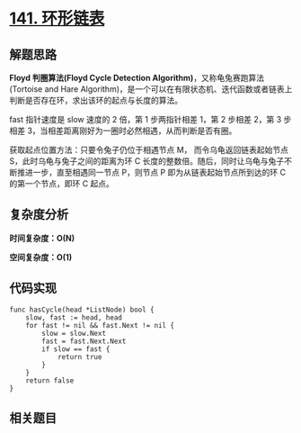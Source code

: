 # [141. 环形链表](https://leetcode-cn.com/problems/linked-list-cycle/)

## 解题思路

**Floyd 判圈算法(Floyd Cycle Detection Algorithm)**，又称龟兔赛跑算法(Tortoise and Hare Algorithm)，是一个可以在有限状态机、迭代函数或者链表上判断是否存在环，求出该环的起点与长度的算法。

fast 指针速度是 slow 速度的 2 倍，第 1 步两指针相差 1，第 2 步相差 2，第 3 步相差 3，当相差距离刚好为一圈时必然相遇，从而判断是否有圈。

获取起点位置方法：只要令兔子仍位于相遇节点 M， 而令乌龟返回链表起始节点 S，此时乌龟与兔子之间的距离为环 C 长度的整数倍。随后，同时让乌龟与兔子不断推进一步，直至相遇同一节点 P，则节点 P 即为从链表起始节点所到达的环 C 的第一个节点，即环 C 起点。

## 复杂度分析

**时间复杂度：O(N)**

**空间复杂度：O(1)** 

## 代码实现

```golang
func hasCycle(head *ListNode) bool {
	slow, fast := head, head
	for fast != nil && fast.Next != nil {
		slow = slow.Next
		fast = fast.Next.Next
		if slow == fast {
			return true
		}
	}
	return false
}
```

## 相关题目